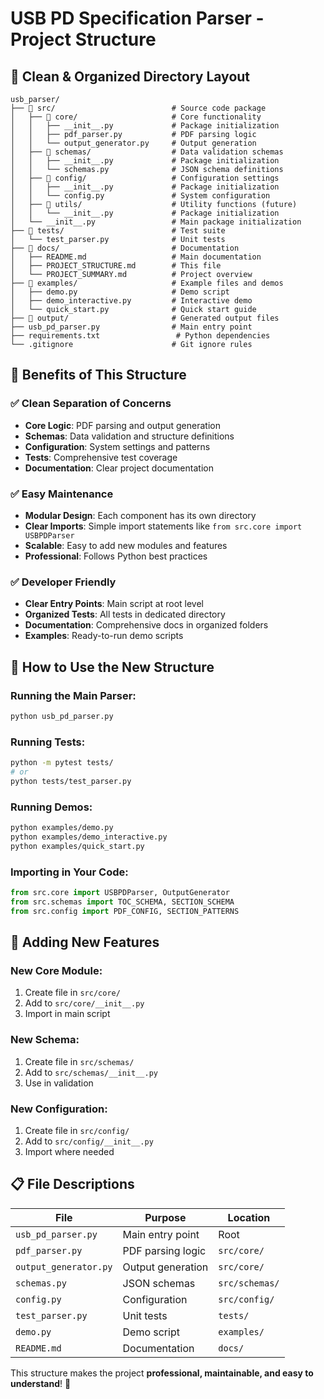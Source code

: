 # USB PD Specification Parser - Project Structure

## 📁 Clean & Organized Directory Layout

```
usb_parser/
├── 📁 src/                          # Source code package
│   ├── 📁 core/                     # Core functionality
│   │   ├── __init__.py             # Package initialization
│   │   ├── pdf_parser.py           # PDF parsing logic
│   │   └── output_generator.py     # Output generation
│   ├── 📁 schemas/                  # Data validation schemas
│   │   ├── __init__.py             # Package initialization
│   │   └── schemas.py              # JSON schema definitions
│   ├── 📁 config/                   # Configuration settings
│   │   ├── __init__.py             # Package initialization
│   │   └── config.py               # System configuration
│   ├── 📁 utils/                    # Utility functions (future)
│   │   └── __init__.py             # Package initialization
│   └── __init__.py                 # Main package initialization
├── 📁 tests/                        # Test suite
│   └── test_parser.py              # Unit tests
├── 📁 docs/                         # Documentation
│   ├── README.md                   # Main documentation
│   ├── PROJECT_STRUCTURE.md        # This file
│   └── PROJECT_SUMMARY.md          # Project overview
├── 📁 examples/                     # Example files and demos
│   ├── demo.py                     # Demo script
│   ├── demo_interactive.py         # Interactive demo
│   └── quick_start.py              # Quick start guide
├── 📁 output/                       # Generated output files
├── usb_pd_parser.py                # Main entry point
├── requirements.txt                 # Python dependencies
└── .gitignore                      # Git ignore rules
```

## 🎯 **Benefits of This Structure**

### ✅ **Clean Separation of Concerns**
- **Core Logic**: PDF parsing and output generation
- **Schemas**: Data validation and structure definitions
- **Configuration**: System settings and patterns
- **Tests**: Comprehensive test coverage
- **Documentation**: Clear project documentation

### ✅ **Easy Maintenance**
- **Modular Design**: Each component has its own directory
- **Clear Imports**: Simple import statements like `from src.core import USBPDParser`
- **Scalable**: Easy to add new modules and features
- **Professional**: Follows Python best practices

### ✅ **Developer Friendly**
- **Clear Entry Points**: Main script at root level
- **Organized Tests**: All tests in dedicated directory
- **Documentation**: Comprehensive docs in organized folders
- **Examples**: Ready-to-run demo scripts

## 🚀 **How to Use the New Structure**

### **Running the Main Parser:**
```bash
python usb_pd_parser.py
```

### **Running Tests:**
```bash
python -m pytest tests/
# or
python tests/test_parser.py
```

### **Running Demos:**
```bash
python examples/demo.py
python examples/demo_interactive.py
python examples/quick_start.py
```

### **Importing in Your Code:**
```python
from src.core import USBPDParser, OutputGenerator
from src.schemas import TOC_SCHEMA, SECTION_SCHEMA
from src.config import PDF_CONFIG, SECTION_PATTERNS
```

## 🔧 **Adding New Features**

### **New Core Module:**
1. Create file in `src/core/`
2. Add to `src/core/__init__.py`
3. Import in main script

### **New Schema:**
1. Create file in `src/schemas/`
2. Add to `src/schemas/__init__.py`
3. Use in validation

### **New Configuration:**
1. Create file in `src/config/`
2. Add to `src/config/__init__.py`
3. Import where needed

## 📋 **File Descriptions**

| File | Purpose | Location |
|------|---------|----------|
| `usb_pd_parser.py` | Main entry point | Root |
| `pdf_parser.py` | PDF parsing logic | `src/core/` |
| `output_generator.py` | Output generation | `src/core/` |
| `schemas.py` | JSON schemas | `src/schemas/` |
| `config.py` | Configuration | `src/config/` |
| `test_parser.py` | Unit tests | `tests/` |
| `demo.py` | Demo script | `examples/` |
| `README.md` | Documentation | `docs/` |

This structure makes the project **professional, maintainable, and easy to understand**! 🎉
